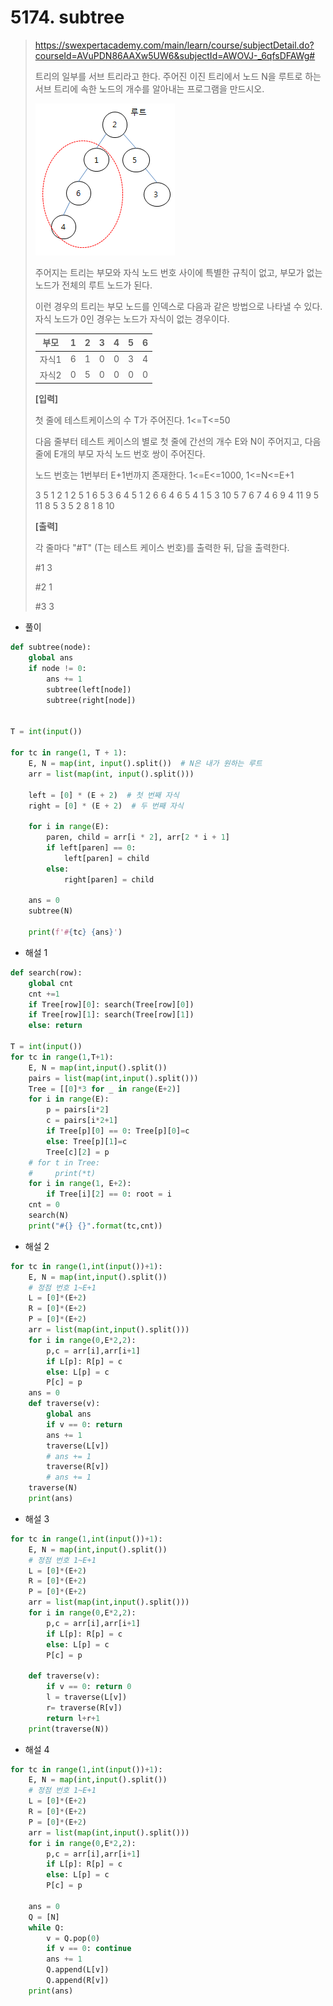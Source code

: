 # 5174. subtree

> https://swexpertacademy.com/main/learn/course/subjectDetail.do?courseId=AVuPDN86AAXw5UW6&subjectId=AWOVJ-_6qfsDFAWg#
>
> 트리의 일부를 서브 트리라고 한다. 주어진 이진 트리에서 노드 N을 루트로 하는 서브 트리에 속한 노드의 개수를 알아내는 프로그램을 만드시오.
>
> ![image-20210825151121141](05174-subtree.assets/image-20210825151121141.png)
>
> 주어지는 트리는 부모와 자식 노드 번호 사이에 특별한 규칙이 없고, 부모가 없는 노드가 전체의 루트 노드가 된다.
>
> 이런 경우의 트리는 부모 노드를 인덱스로 다음과 같은 방법으로 나타낼 수 있다. 자식 노드가 0인 경우는 노드가 자식이 없는 경우이다.
>
> | 부모  | 1    | 2    | 3    | 4    | 5    | 6    |
> | ----- | ---- | ---- | ---- | ---- | ---- | ---- |
> | 자식1 | 6    | 1    | 0    | 0    | 3    | 4    |
> | 자식2 | 0    | 5    | 0    | 0    | 0    | 0    |
>
> **[입력]**
>
> 첫 줄에 테스트케이스의 수 T가 주어진다. 1<=T<=50
>
> 다음 줄부터 테스트 케이스의 별로 첫 줄에 간선의 개수 E와 N이 주어지고, 다음 줄에 E개의 부모 자식 노드 번호 쌍이 주어진다.
>
> 노드 번호는 1번부터 E+1번까지 존재한다. 1<=E<=1000, 1<=N<=E+1
>
> 3
> 5 1
> 2 1 2 5 1 6 5 3 6 4
> 5 1
> 2 6 6 4 6 5 4 1 5 3
> 10 5
> 7 6 7 4 6 9 4 11 9 5 11 8 5 3 5 2 8 1 8 10 
>
> **[출력]**
>
> 각 줄마다 "#T" (T는 테스트 케이스 번호)를 출력한 뒤, 답을 출력한다.
>
> #1 3 
>
> #2 1 
>
> #3 3  

- 풀이

```python
def subtree(node):
    global ans
    if node != 0:
        ans += 1
        subtree(left[node])
        subtree(right[node])


T = int(input())

for tc in range(1, T + 1):
    E, N = map(int, input().split())  # N은 내가 원하는 루트
    arr = list(map(int, input().split()))

    left = [0] * (E + 2)  # 첫 번째 자식
    right = [0] * (E + 2)  # 두 번째 자식

    for i in range(E):
        paren, child = arr[i * 2], arr[2 * i + 1]
        if left[paren] == 0:
            left[paren] = child
        else:
            right[paren] = child

    ans = 0
    subtree(N)

    print(f'#{tc} {ans}')
```

- 해설 1

```python
def search(row):
    global cnt
    cnt +=1
    if Tree[row][0]: search(Tree[row][0])
    if Tree[row][1]: search(Tree[row][1])
    else: return

T = int(input())
for tc in range(1,T+1):
    E, N = map(int,input().split())
    pairs = list(map(int,input().split()))
    Tree = [[0]*3 for _ in range(E+2)]
    for i in range(E):
        p = pairs[i*2]
        c = pairs[i*2+1]
        if Tree[p][0] == 0: Tree[p][0]=c
        else: Tree[p][1]=c
        Tree[c][2] = p
    # for t in Tree:
    #     print(*t)
    for i in range(1, E+2):
        if Tree[i][2] == 0: root = i
    cnt = 0
    search(N)
    print("#{} {}".format(tc,cnt))
```

- 해설 2

```python
for tc in range(1,int(input())+1):
    E, N = map(int,input().split())
    # 정점 번호 1~E+1
    L = [0]*(E+2)
    R = [0]*(E+2)
    P = [0]*(E+2)
    arr = list(map(int,input().split()))
    for i in range(0,E*2,2):
        p,c = arr[i],arr[i+1]
        if L[p]: R[p] = c
        else: L[p] = c
        P[c] = p
    ans = 0
    def traverse(v):
        global ans
        if v == 0: return
        ans += 1
        traverse(L[v])
        # ans += 1
        traverse(R[v])
        # ans += 1
    traverse(N)
    print(ans)
```

- 해설 3

```python
for tc in range(1,int(input())+1):
    E, N = map(int,input().split())
    # 정점 번호 1~E+1
    L = [0]*(E+2)
    R = [0]*(E+2)
    P = [0]*(E+2)
    arr = list(map(int,input().split()))
    for i in range(0,E*2,2):
        p,c = arr[i],arr[i+1]
        if L[p]: R[p] = c
        else: L[p] = c
        P[c] = p

    def traverse(v):
        if v == 0: return 0
        l = traverse(L[v])
        r= traverse(R[v])
        return l+r+1
    print(traverse(N))
```

- 해설 4

```python
for tc in range(1,int(input())+1):
    E, N = map(int,input().split())
    # 정점 번호 1~E+1
    L = [0]*(E+2)
    R = [0]*(E+2)
    P = [0]*(E+2)
    arr = list(map(int,input().split()))
    for i in range(0,E*2,2):
        p,c = arr[i],arr[i+1]
        if L[p]: R[p] = c
        else: L[p] = c
        P[c] = p

    ans = 0
    Q = [N]
    while Q:
        v = Q.pop(0)
        if v == 0: continue
        ans += 1
        Q.append(L[v])
        Q.append(R[v])
    print(ans)
```

